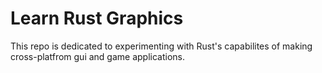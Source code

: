 # Learn Rust Graphics

This repo is dedicated to experimenting with Rust's capabilites of
making cross-platfrom gui and game applications.
